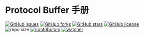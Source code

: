 # Protocol Buffer 手册

[![GitHub issues](https://img.shields.io/github/issues/xinetzone/protobuf-book)](https://github.com/xinetzone/protobuf-book/issues) [![GitHub forks](https://img.shields.io/github/forks/xinetzone/protobuf-book)](https://github.com/xinetzone/protobuf-book/network) [![GitHub stars](https://img.shields.io/github/stars/xinetzone/protobuf-book)](https://github.com/xinetzone/protobuf-book/stargazers) [![GitHub license](https://img.shields.io/github/license/xinetzone/protobuf-book)](https://github.com/xinetzone/protobuf-book/blob/main/LICENSE) ![repo size](https://img.shields.io/github/repo-size/xinetzone/protobuf-book.svg) [![contributors](https://img.shields.io/github/contributors/xinetzone/protobuf-book.svg)](https://github.com/xinetzone/protobuf-book/graphs/contributors) [![watcher](https://img.shields.io/github/watchers/xinetzone/protobuf-book.svg)](https://github.com/xinetzone/protobuf-book/watchers) 

